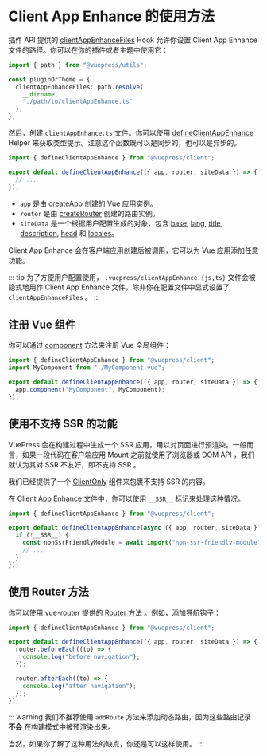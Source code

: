 # Client App Enhance 的使用方法

插件 API 提供的 [clientAppEnhanceFiles](../../reference/plugin-api.md#clientappenhancefiles) Hook 允许你设置 Client App Enhance 文件的路径。你可以在你的插件或者主题中使用它：

```ts
import { path } from "@vuepress/utils";

const pluginOrTheme = {
  clientAppEnhanceFiles: path.resolve(
    __dirname,
    "./path/to/clientAppEnhance.ts"
  ),
};
```

然后，创建 `clientAppEnhance.ts` 文件。你可以使用 [defineClientAppEnhance](../../reference/client-api.md#defineclientappenhance) Helper 来获取类型提示。注意这个函数既可以是同步的，也可以是异步的。

```ts
import { defineClientAppEnhance } from "@vuepress/client";

export default defineClientAppEnhance(({ app, router, siteData }) => {
  // ...
});
```

- `app` 是由 [createApp](https://v3.cn.vuejs.org/api/application-api.html) 创建的 Vue 应用实例。
- `router` 是由 [createRouter](https://next.router.vuejs.org/zh/api/index.html#createrouter) 创建的路由实例。
- `siteData` 是一个根据用户配置生成的对象，包含 [base](../../reference/config.md#base), [lang](../../reference/config.md#lang), [title](../../reference/config.md#title), [description](../../reference/config.md#description), [head](../../reference/config.md#head) 和 [locales](../../reference/config.md#locales)。

Client App Enhance 会在客户端应用创建后被调用，它可以为 Vue 应用添加任意功能。

::: tip
为了方便用户配置使用， `.vuepress/clientAppEnhance.{js,ts}` 文件会被隐式地用作 Client App Enhance 文件，除非你在配置文件中显式设置了 `clientAppEnhanceFiles` 。
:::

## 注册 Vue 组件

你可以通过 [component](https://v3.cn.vuejs.org/api/application-api.html#component) 方法来注册 Vue 全局组件：

```ts
import { defineClientAppEnhance } from "@vuepress/client";
import MyComponent from "./MyComponent.vue";

export default defineClientAppEnhance(({ app, router, siteData }) => {
  app.component("MyComponent", MyComponent);
});
```

## 使用不支持 SSR 的功能

VuePress 会在构建过程中生成一个 SSR 应用，用以对页面进行预渲染。一般而言，如果一段代码在客户端应用 Mount 之前就使用了浏览器或 DOM API ，我们就认为其对 SSR 不友好，即不支持 SSR 。

我们已经提供了一个 [ClientOnly](../../reference/components.md#clientonly) 组件来包裹不支持 SSR 的内容。

在 Client App Enhance 文件中，你可以使用 [`__SSR__`](../../reference/client-api.md#ssr) 标记来处理这种情况。

```ts
import { defineClientAppEnhance } from "@vuepress/client";

export default defineClientAppEnhance(async ({ app, router, siteData }) => {
  if (!__SSR__) {
    const nonSsrFriendlyModule = await import("non-ssr-friendly-module");
    // ...
  }
});
```

## 使用 Router 方法

你可以使用 vue-router 提供的 [Router 方法](https://next.router.vuejs.org/zh/api/index.html#router-方法) 。例如，添加导航钩子：

```ts
import { defineClientAppEnhance } from "@vuepress/client";

export default defineClientAppEnhance(({ app, router, siteData }) => {
  router.beforeEach((to) => {
    console.log("before navigation");
  });

  router.afterEach((to) => {
    console.log("after navigation");
  });
});
```

::: warning
我们不推荐使用 `addRoute` 方法来添加动态路由，因为这些路由记录 **不会** 在构建模式中被预渲染出来。

当然，如果你了解了这种用法的缺点，你还是可以这样使用。
:::
